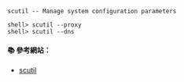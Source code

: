 `scutil -- Manage system configuration parameters`

```
shell> scutil --proxy
shell> scutil --dns
```

#### :books: 參考網站：
- [scutil](https://developer.apple.com/legacy/library/documentation/Darwin/Reference/ManPages/man8/scutil.8.html)
